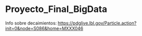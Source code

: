 # Proyecto_Final_BigData

Info sobre decaimientos: https://pdglive.lbl.gov/Particle.action?init=0&node=S086&home=MXXX046